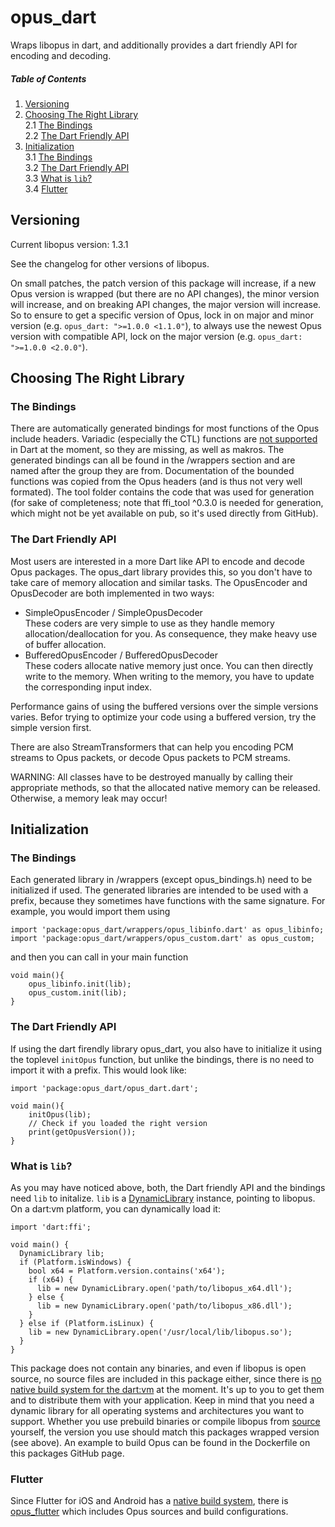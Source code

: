 
# opus_dart
Wraps libopus in dart, and additionally provides a dart friendly API for encoding and decoding.

<a name="toc"></a>
##### Table of Contents  
1. [Versioning](#versioning)  
2. [Choosing The Right Library](#choosing)<br>
    2.1 [The Bindings](#choosing_bindings)<br>
    2.2 [The Dart Friendly API](#choosing_firendly)<br>
3. [Initialization](#init)<br>
    3.1 [The Bindings](#init_bindings)<br>
    3.2 [The Dart Friendly API](#init_friendly)<br>
    3.3 [What is `lib`?](#init_lib)<br>
    3.4 [Flutter](#init_flutter)<br>

<a name="versioning"></a>
## Versioning
Current libopus version: 1.3.1

See the changelog for other versions of libopus.

On small patches, the patch version of this package will increase, if a new Opus version is wrapped (but there are no API changes), the minor version will increase, and on breaking API changes, the major version will increase. So to ensure to get a specific version of Opus, lock in on major and minor version (e.g. `opus_dart: ">=1.0.0 <1.1.0"`), to always use the newest Opus version with compatible API, lock on the major version (e.g. `opus_dart: ">=1.0.0 <2.0.0"`). 

<a name="choosing"></a>
## Choosing The Right Library
<a name="choosing_bindings"></a>
### The Bindings
There are automatically generated bindings for most functions of the Opus include headers.
Variadic (especially the CTL) functions are [not supported](https://github.com/dart-lang/sdk/issues/38578) in Dart at the moment,
so they are missing, as well as makros.
The generated bindings can all be found in the /wrappers section and are named after the group they are from.
Documentation of the bounded functions was copied from the Opus headers (and is thus not very well formated).
The tool folder contains the code that was used for generation (for sake of completeness; note that ffi_tool ^0.3.0 is needed for generation, which might not be yet available on pub, so it's used directly from GitHub).

<a name="choosing_firendly"></a>
### The Dart Friendly API
Most users are interested in a more Dart like API to encode and decode Opus packages.
The opus_dart library provides this, so you don't have to take care of memory allocation and
similar tasks. The OpusEncoder and OpusDecoder are both implemented in two ways:
* SimpleOpusEncoder / SimpleOpusDecoder <br>
  These coders are very simple to use as they handle memory allocation/deallocation for you.
  As consequence, they make heavy use of buffer allocation.
* BufferedOpusEncoder / BufferedOpusDecoder <br>
  These coders allocate native memory just once. You can then directly write to the memory.
  When writing to the memory, you have to update the corresponding input index.

Performance gains of using the buffered versions over the simple versions varies.
Befor trying to optimize your code using a buffered version, try the simple version first.

There are also StreamTransformers that can help you encoding PCM streams to Opus packets,
or decode Opus packets to PCM streams.

WARNING: All classes have to be destroyed manually by calling their appropriate methods,
so that the allocated native memory can be released. Otherwise, a memory leak may occur!


<a name="init"></a>
## Initialization
<a name="init_bindings"></a>
### The Bindings
Each generated library in /wrappers (except opus_bindings.h) need to be initialized if used.
The generated libraries are intended to be used with a prefix, because they sometimes have
functions with the same signature. For example, you would import them using
```
import 'package:opus_dart/wrappers/opus_libinfo.dart' as opus_libinfo;
import 'package:opus_dart/wrappers/opus_custom.dart' as opus_custom;
```
and then you can call in your main function
```
void main(){
    opus_libinfo.init(lib);
    opus_custom.init(lib);
}
```

<a name="init_friendly"></a>
### The Dart Friendly API
If using the dart firendly library opus_dart, you also have to initialize it using the toplevel `initOpus` function,
but unlike the bindings, there is no need to import it with a prefix. This would look like:
```
import 'package:opus_dart/opus_dart.dart';

void main(){
    initOpus(lib);
    // Check if you loaded the right version
    print(getOpusVersion());
}
```

<a name="init_lib"></a>
### What is `lib`?
As you may have noticed above, both, the Dart friendly API and the bindings need `lib` to initalize.
`lib` is a [DynamicLibrary](https://api.dart.dev/stable/2.7.0/dart-ffi/DynamicLibrary-class.html) instance, pointing to libopus.
On a dart:vm platform, you can dynamically load it:
```
import 'dart:ffi';

void main() {
  DynamicLibrary lib;
  if (Platform.isWindows) {
    bool x64 = Platform.version.contains('x64');
    if (x64) {
      lib = new DynamicLibrary.open('path/to/libopus_x64.dll');
    } else {
      lib = new DynamicLibrary.open('path/to/libopus_x86.dll');
    }
  } else if (Platform.isLinux) {
    lib = new DynamicLibrary.open('/usr/local/lib/libopus.so');
  }
}
```
This package does not contain any binaries, and even if libopus is open source, no source files are included in this package either,
since there is [no native build system for the dart:vm](https://github.com/dart-lang/sdk/issues/36712) at the moment.
It's up to you to get them and to distribute them with your application.
Keep in mind that you need a dynamic library for all operating systems and architectures you want to support.
Whether you use prebuild binaries or compile libopus from [source](https://github.com/xiph/opus/) yourself, the version you use should match this packages wrapped version (see above). An example to build Opus can be found in the Dockerfile on this packages GitHub page.

<a name="init_flutter"></a>
### Flutter
Since Flutter for iOS and Android has a [native build system](https://github.com/dart-lang/sdk/issues/36712), there is [opus_flutter](https://pub.dev/packages/opus_flutter) which includes Opus sources and build configurations.